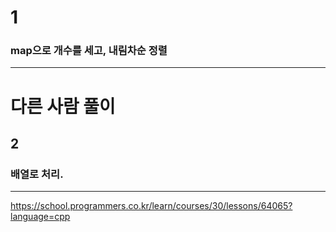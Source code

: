 # 1

### map으로 개수를 세고, 내림차순 정렬

------------------------------

# 다른 사람 풀이
## 2

### 배열로 처리.

------------------------------

https://school.programmers.co.kr/learn/courses/30/lessons/64065?language=cpp